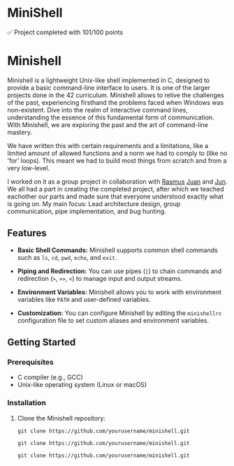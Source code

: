 # MiniShell
:white_check_mark: Project completed with 101/100 points

# Minishell

Minishell is a lightweight Unix-like shell implemented in C, designed to provide a basic command-line interface to users. It is one of the larger projects done in the 42 curriculum. Minishell allows to relive the challenges of the past, experiencing firsthand the problems faced when Windows was non-existent. Dive into the realm of interactive command lines, understanding the essence of this fundamental form of communication. With Minishell, we are exploring the past and the art of command-line mastery.

We have written this with certain requirements and a limitations, like a limited amount of allowed functions and a norm we had to comply to (like no 'for' loops). This meant we had to build most things from scratch and from a very low-level.

I worked on it as a group project in collaboration with [Rasmus](https://github.com/RushMaverick) [Juan](https://github.com/jestebanpelaez18) and [Jun](https://github.com/composerjunhee). We all had a part in creating the completed project, after which we teached eachother our parts and made sure that everyone understood exactly what is going on. My main focus: Lead architecture design, group communication, pipe implementation, and bug hunting.

## Features

- **Basic Shell Commands:** Minishell supports common shell commands such as `ls`, `cd`, `pwd`, `echo`, and `exit`.

- **Piping and Redirection:** You can use pipes (`|`) to chain commands and redirection (`>`, `>>`, `<`) to manage input and output streams.

- **Environment Variables:** Minishell allows you to work with environment variables like `PATH` and user-defined variables.

- **Customization:** You can configure Minishell by editing the `minishellrc` configuration file to set custom aliases and environment variables.

## Getting Started

### Prerequisites

- C compiler (e.g., GCC)
- Unix-like operating system (Linux or macOS)

### Installation

1. Clone the Minishell repository:

   ```shell
   git clone https://github.com/yourusername/minishell.git
   ```
   ```
   git clone https://github.com/yourusername/minishell.git
   ```
   ```shell
   git clone https://github.com/yourusername/minishell.git
   ```
